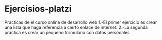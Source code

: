 # Ejercisios-platzi
Practicas de el curso online de desarrollo web
1.-El primer ejercicio es crear una lista que haga referencia a cierto enlace de internet.
2.-La segunda practica es crear un pequeño formulario con datos personales 


